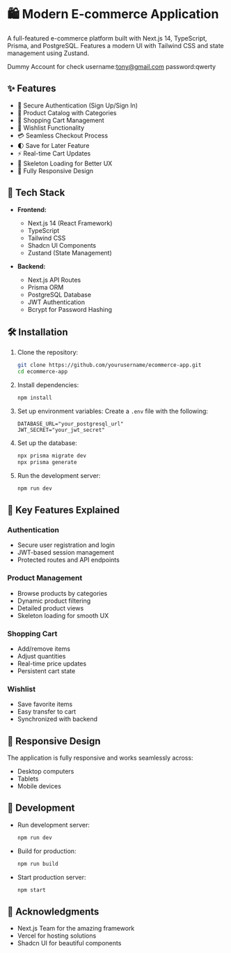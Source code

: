 # 🛍️ Modern E-commerce Application

A full-featured e-commerce platform built with Next.js 14, TypeScript, Prisma, and PostgreSQL. Features a modern UI with Tailwind CSS and state management using Zustand.

Dummy Account for check username:tony@gmail.com password:qwerty

## ✨ Features

- 🔐 Secure Authentication (Sign Up/Sign In)
- 🏪 Product Catalog with Categories
- 🛒 Shopping Cart Management
- 💝 Wishlist Functionality
- 💳 Seamless Checkout Process
- 🌓 Save for Later Feature
- ⚡ Real-time Cart Updates
- 💨 Skeleton Loading for Better UX
- 📱 Fully Responsive Design

## 🚀 Tech Stack

- **Frontend:**

  - Next.js 14 (React Framework)
  - TypeScript
  - Tailwind CSS
  - Shadcn UI Components
  - Zustand (State Management)

- **Backend:**
  - Next.js API Routes
  - Prisma ORM
  - PostgreSQL Database
  - JWT Authentication
  - Bcrypt for Password Hashing

## 🛠️ Installation

1. Clone the repository:

   ```bash
   git clone https://github.com/yourusername/ecommerce-app.git
   cd ecommerce-app
   ```

2. Install dependencies:

   ```bash
   npm install
   ```

3. Set up environment variables:
   Create a `.env` file with the following:

   ```env
   DATABASE_URL="your_postgresql_url"
   JWT_SECRET="your_jwt_secret"
   ```

4. Set up the database:

   ```bash
   npx prisma migrate dev
   npx prisma generate
   ```

5. Run the development server:
   ```bash
   npm run dev
   ```

## 🌟 Key Features Explained

### Authentication

- Secure user registration and login
- JWT-based session management
- Protected routes and API endpoints

### Product Management

- Browse products by categories
- Dynamic product filtering
- Detailed product views
- Skeleton loading for smooth UX

### Shopping Cart

- Add/remove items
- Adjust quantities
- Real-time price updates
- Persistent cart state

### Wishlist

- Save favorite items
- Easy transfer to cart
- Synchronized with backend

## 📱 Responsive Design

The application is fully responsive and works seamlessly across:

- Desktop computers
- Tablets
- Mobile devices

## 🔧 Development

- Run development server:

  ```bash
  npm run dev
  ```

- Build for production:

  ```bash
  npm run build
  ```

- Start production server:
  ```bash
  npm start
  ```

## 🙏 Acknowledgments

- Next.js Team for the amazing framework
- Vercel for hosting solutions
- Shadcn UI for beautiful components
